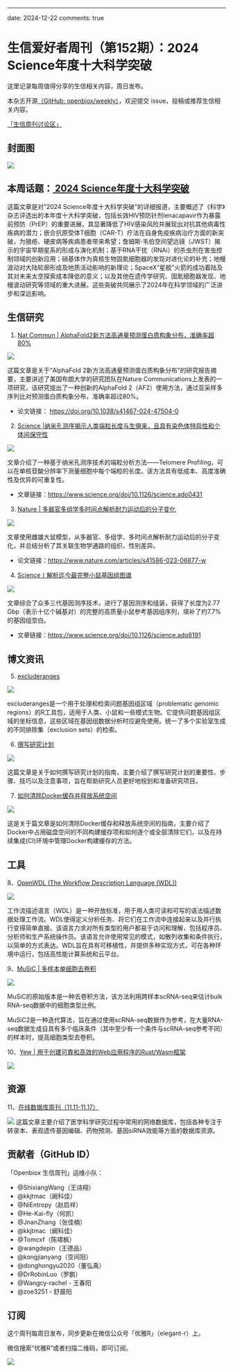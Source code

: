 ---
date: 2024-12-22
comments: true
# 生信爱好者周刊（第152期）：2024 Science年度十大科学突破


这里记录每周值得分享的生信相关内容，周日发布。

本杂志开源[（GitHub: openbiox/weekly）](https://github.com/openbiox/weekly)，欢迎提交 issue，投稿或推荐生信相关内容。

[「生信周刊讨论区」](https://github.com/openbiox/weekly/discussions)

## 封面图

![](https://files.mdnice.com/user/80107/3597c30a-f411-44ea-9d0b-55fe72931cae.jpg)



## 本周话题：[ 2024 Science年度十大科学突破](https://mp.weixin.qq.com/s/5W04bXueWIb_VNO9BJDCnQ)

这篇文章是对“2024 Science年度十大科学突破”的详细报道，主要概述了《科学》杂志评选出的本年度十大科学突破，包括长效HIV预防针剂lenacapavir作为暴露前预防（PrEP）的重要进展，其显著降低了HIV感染风险并展现出对抗其他病毒性疾病的潜力；嵌合抗原受体T细胞（CAR-T）疗法在自身免疫疾病治疗方面的新突破，为狼疮、硬皮病等疾病患者带来希望；詹姆斯·韦伯空间望远镜（JWST）揭示的宇宙早期星系的形成与演化机制；基于RNA干扰（RNAi）的杀虫剂在害虫控制领域的创新应用；硝基体作为真核生物固氮细胞器的发现对进化论的补充；地幔波动对大陆轮廓形成及地质活动影响的新理论；SpaceX“星舰”火箭的成功着陆及其对未来太空探索成本降低的意义；以及其他在遗传学研究、固氮细胞器发现、地幔波动研究等领域的重大进展。这些突破共同展示了2024年在科学领域的广泛进步和深远影响。


                      

## 生信研究

1. [Nat Commun | AlphaFold2新方法高通量预测蛋白质构象分布，准确率超80%
](https://mp.weixin.qq.com/s/v2sVYO8MLa8osVoUMuF11A)

![](https://files.mdnice.com/user/80107/09a0f523-66b6-4ea1-b51b-c1d37ac7d6ce.png)

这篇文章是关于“AlphaFold 2新方法高通量预测蛋白质构象分布”的研究报告摘要，主要讲述了美国布朗大学的研究团队在Nature Communications上发表的一项研究，该研究提出了一种创新的AlphaFold 2（AF2）使用方法，通过亚采样多序列比对预测蛋白质构象分布，准确率超过80%。

- 论文链接： https://doi.org/10.1038/s41467-024-47504-0


2. [ Science |纳米孔测序揭示人类端粒长度与生俱来，且具有染色体特异性和个体间保守性
](https://mp.weixin.qq.com/s/tZ5jwBYpYbrLP25Us1q1lg)



![](https://files.mdnice.com/user/80107/9043fe39-b6fa-4a81-8ded-87f6855cbe35.png)


文章介绍了一种基于纳米孔测序技术的端粒分析方法——Telomere Profiling，可以在单核苷酸分辨率下测量细胞中每个端粒的长度。该方法具有低成本、高度准确性及优异的可重复性。

- 文章链接：https://www.science.org/doi/10.1126/science.ado0431



3. [ Nature | 多器官多组学多时间点解析耐力运动后的分子变化
](https://mp.weixin.qq.com/s/Bs7lW34VfVJ3AVWvImkwkA)


![](https://files.mdnice.com/user/80107/d8e1ad2e-ac0d-4e8e-a450-f22ea53f1517.png)

文章使用雌雄大鼠模型，从多器官、多组学、多时间点解析耐力运动后的分子变化，并总结分析了其关联生物学通路的组织、性别差异。

- 论文链接：https://www.nature.com/articles/s41586-023-06877-w

4. [ Science丨解析迄今最完整小鼠基因组图谱
](https://mp.weixin.qq.com/s/a5R3a-KbWmAvANKwDZbopg)



![](https://files.mdnice.com/user/80107/08d83b32-0eac-445f-9607-d74ffa05801a.png)


文章综合了众多三代基因测序技术，进行了基因测序和组装，获得了长度为2.77 Gbp（表示十亿个碱基对）的完整的高质量小鼠参考基因组序列，填补了约7.7%的基因组空白。

- 文章链接：https://www.science.org/doi/10.1126/science.adq8191




## 博文资讯

5. [ excluderanges
](https://dozmorovlab.github.io/excluderanges/articles/excluderanges.html)


![](https://files.mdnice.com/user/80107/879d580c-1b60-42bd-b949-542e40048324.png)

excluderanges是一个用于处理和检索问题基因组区域（problematic genomic regions）的R工具包，适用于人类、小鼠和一些模式生物。它提供问题基因组区域的坐标信息，这些区域在基因组数据分析时应避免使用。统一了多个实验室生成的不同排除集（exclusion sets）的检索。

6. [ 撰写研究计划
](https://www.science.org/content/article/writing-research-plan)


![](https://files.mdnice.com/user/80107/18532396-20f3-4179-a5b5-5052ffffd4cb.jpg)


这篇文章是关于如何撰写研究计划的指南，主要介绍了撰写研究计划的重要性、步骤、技巧以及注意事项，旨在帮助研究人员更好地规划和准备研究项目。


7. [如何清除Docker缓存并释放系统空间
](https://depot.dev/blog/docker-clear-cache)



![](https://files.mdnice.com/user/80107/7d29044f-4989-4f11-821c-62c0d3509cd6.png)


这是关于篇文章是如何清除Docker缓存和释放系统空间的指南，主要介绍了Docker中占用磁盘空间的不同构建缓存项和如何逐个或全部清除它们，以及在持续集成(CI)环境中管理Docker构建缓存的方法。



## 工具
8、[OpenWDL (The Workflow Description Language (WDL))](https://openwdl.org/)


![](https://files.mdnice.com/user/80107/09429262-0904-45e6-9ee1-5a4f06f64df7.png)

工作流描述语言（WDL）是一种开放标准，用于用人类可读和可写的语法描述数据处理工作流。WDL使得定义分析任务、将它们在工作流中连接起来以及并行执行变得简单直接。该语言力求对所有类型的用户都易于访问和理解，包括程序员、分析师和生产系统操作员。该语言允许使用常见的模式，如散列收集和条件执行，以简单的方式表达。WDL旨在具有可移植性，并提供多种实现方式，可在各种环境中运行，包括高性能计算系统和云平台。

9、[MuSiC | 多样本单细胞去卷积](https://github.com/xuranw/MuSiC)


![](https://files.mdnice.com/user/80107/f6bb1e4e-e7b3-466c-b0e3-c72526a7cdce.png)


MuSiC的原始版本是一种去卷积方法，该方法利用跨样本scRNA-seq来估计bulk RNA-seq数据中的细胞类型比例。

MuSiC2是一种迭代算法，旨在通过使用scRNA-seq数据作为参考，在大量RNA-seq数据生成自具有多个临床条件（其中至少有一个条件与scRNA-seq参考不同）的样本时，提高细胞类型去卷积。

10、[Yew | 用于创建可靠和高效的Web应用程序的Rust/Wasm框架](https://github.com/yewstack/yew)


![](https://files.mdnice.com/user/80107/82afe438-dcf7-40a6-ba6a-0b27405935d3.png)

## 资源
11、[在线数据库周刊（11.11-11.17）](https://mp.weixin.qq.com/s/iLWSqLj26xjZ8Aa92GnSQQ)

![](https://files.mdnice.com/user/80107/c7794194-eac1-44fa-b327-bb9cab262436.png)
这篇文章主要介绍了医学科学研究过程中常用的网络数据库，包括各种专注于转录本、表观遗传基因编辑、药物预测、基因siRNA效能等方面的数据库资源。


## 贡献者（GitHub ID）
「Openbiox 生信周刊」运维小队：

- @ShixiangWang（王诗翔）
- @kkjtmac（阚科佳）
- @NiEntropy（赵启祥）
- @He-Kai-fly（何凯）
- @JnanZhang（张佳楠）
- @kkjtmac（阚科佳）
- @Tomcxf（陈啸枫）
- @wangdepin（王德品）
- @kongjianyang（空间阳）
- @donghongyu2020（董弘禹）
- @DrRobinLuo（罗鹏）
- @Wangcy-rachel - 王春阳
- @zoe3251 - 舒晨阳
 


## 订阅
这个周刊每周日发布，同步更新在微信公众号「优雅R」（elegant-r）上。

微信搜索“优雅R”或者扫描二维码，即可订阅。

![](https://files.mdnice.com/user/80107/49b94363-6ce9-4fc8-83b9-f66cd88f7d86.png)

